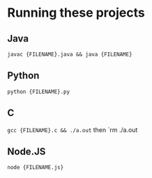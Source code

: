 Running these projects
====

## Java ##
`javac {FILENAME}.java && java {FILENAME}`

## Python ##
`python {FILENAME}.py`

## C ##

`gcc {FILENAME}.c && ./a.out`
then `rm ./a.out

## Node.JS ##

`node {FILENAME.js}`